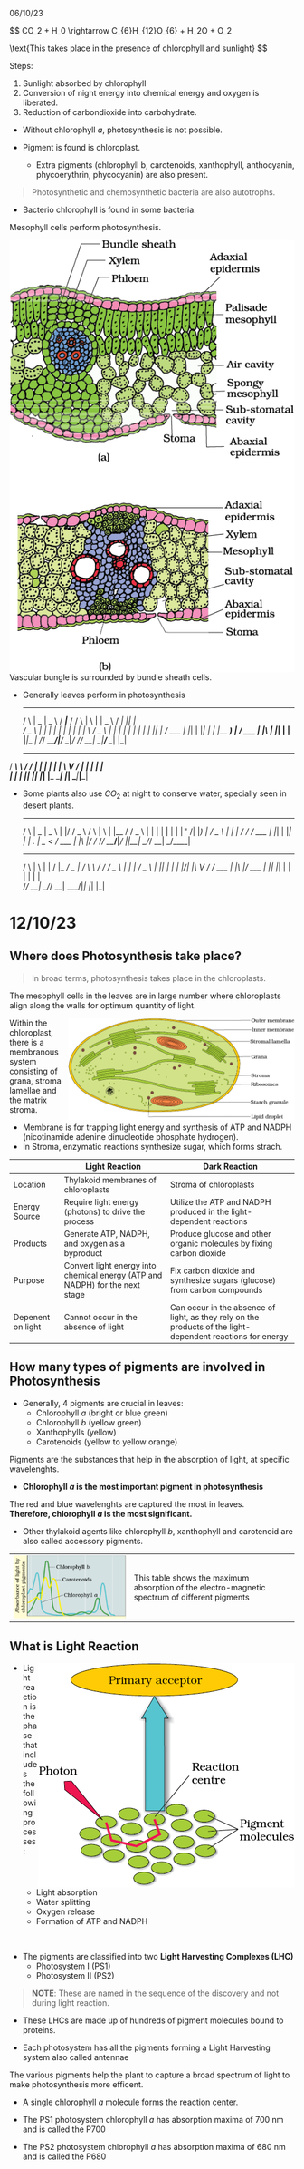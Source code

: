 06/10/23 

$$
CO_2 + H_0 \rightarrow C_{6}H_{12}O_{6} + H_2O + O_2 

\text{This takes place in the presence of chlorophyll and sunlight}
$$

Steps:  
1. Sunlight absorbed by chlorophyll 
2. Conversion of night energy into chemical energy and oxygen is liberated. 
3. Reduction of carbondioxide into carbohydrate. 

- Without chlorophyll $a$, photosynthesis is not possible. 

- Pigment is found is chloroplast. 
    - Extra pigments (chlorophyll b, carotenoids, xanthophyll, anthocyanin, phycoerythrin, phycocyanin) are also present. 

> Photosynthetic and chemosynthetic bacteria are also autotrophs. 

- Bacterio chlorophyll is found in some bacteria. 

Mesophyll cells perform photosynthesis.

<img align='right' src='./diagrams/ch6/ts-of-leaf.png'>

Vascular bungle is surrounded by bundle sheath cells. 

- Generally leaves perform in photosynthesis 

    _    ____  ____     ____ _____      _    _   _ ____     ____ _  _   
   / \  |  _ \|  _ \   / ___|___ /     / \  | \ | |  _ \   / ___| || |  
  / _ \ | | | | | | | | |     |_ \    / _ \ |  \| | | | | | |   | || |_ 
 / ___ \| |_| | |_| | | |___ ___) |  / ___ \| |\  | |_| | | |___|__   _|
/_/   \_\____/|____/   \____|____/  /_/   \_\_| \_|____/   \____|  |_|
  ______   ______ _     _____ 
 / ___\ \ / / ___| |   | ____|
| |    \ V / |   | |   |  _|  
| |___  | || |___| |___| |___ 
 \____| |_| \____|_____|_____|

- Some plants also use $CO_2$ at night to conserve water, specially seen in desert plants. 

    _    ____  ____    _  ______      _    _   _ _____
   / \  |  _ \|  _ \  | |/ /  _ \    / \  | \ | |__  /
  / _ \ | | | | | | | | ' /| |_) |  / _ \ |  \| | / / 
 / ___ \| |_| | |_| | | . \|  _ <  / ___ \| |\  |/ /_ 
/_/   \_\____/|____/  |_|\_\_| \_\/_/   \_\_| \_/____|
    _    _   _    _  _____ ___  __  ____   __
   / \  | \ | |  / \|_   _/ _ \|  \/  \ \ / /
  / _ \ |  \| | / _ \ | || | | | |\/| |\ V / 
 / ___ \| |\  |/ ___ \| || |_| | |  | | | |  
/_/   \_\_| \_/_/   \_\_| \___/|_|  |_| |_|  

# 12/10/23 

## Where does Photosynthesis take place? 

> In broad terms, photosynthesis takes place in the chloroplasts. 

The mesophyll cells in the leaves are in large number where chloroplasts align along the walls for optimum quantity of light.

<img src="./diagrams/ch13/chloroplast.png" width=400 align=right> 

Within the chloroplast, there is a membranous system consisting of grana, stroma lamellae and the matrix stroma.

- Membrane is for trapping light energy and synthesis of ATP and NADPH (nicotinamide adenine dinucleotide phosphate hydrogen).
- In Stroma, enzymatic reactions synthesize sugar, which forms strach. 

|  | Light Reaction   | Dark Reaction |
|-|-|-| 
| Location | Thylakoid membranes of chloroplasts | Stroma of chloroplasts |
| Energy Source | Require light energy (photons) to drive the process | Utilize the ATP and NADPH produced in the light-dependent reactions | 
| Products | Generate ATP, NADPH, and oxygen as a byproduct | Produce glucose and other organic molecules by fixing carbon dioxide | 
| Purpose | Convert light energy into chemical energy (ATP and NADPH) for the next stage | Fix carbon dioxide and synthesize sugars (glucose) from carbon compounds| 
| Depenent on light | Cannot occur in the absence of light |  Can occur in the absence of light, as they rely on the products of the light-dependent reactions for energy | 

## How many types of pigments are involved in Photosynthesis 

- Generally, 4 pigments are crucial in leaves: 
    - Chlorophyll $a$ (bright or blue green)
    - Chlorophyll $b$ (yellow green)
    - Xanthophylls (yellow)
    - Carotenoids (yellow to yellow orange)

Pigments are the substances that help in the absorption of light, at specific wavelenghts. 

- **Chlorophyll $a$ is the most important pigment in photosynthesis**

The red and blue wavelenghts are captured the most in leaves.  
**Therefore, chlorophyll $a$ is the most significant.** 

- Other thylakoid agents like chlorophyll $b$, xanthophyll and carotenoid are also called accessory pigments. 

| | |  
|--------------- | --------------- |
| <img src="./diagrams/ch13/absorption-spectrum.png"> | This table shows the maximum absorption of the electro-magnetic spectrum of different pigments |

## What is Light Reaction 

<img src="./diagrams/ch13/LHC.png" align=right>

- Light reaction is the phase that includes the following processes: 
    - Light absorption 
    - Water splitting 
    - Oxygen release
    - Formation of ATP and NADPH 

<br> 

- The pigments are classified into two **Light Harvesting Complexes (LHC)**
    - Photosystem I (PS1)
    - Photosystem II (PS2)

> **NOTE**: These are named in the sequence of the discovery and not during light reaction. 

- These LHCs are made up of hundreds of pigment molecules bound to proteins. 

- Each photosystem has all the pigments forming a Light Harvesting system also called antennae 

The various pigments help the plant to capture a broad spectrum of light to make photosynthesis more efficent. 

- A single chlorophyll $a$ molecule forms the reaction center. 

- The PS1 photosystem chlorophyll $a$ has absorption maxima of 700 nm and is called the P700 
- The PS2 photosystem chlorophyll $a$ has absorption maxima of 680 nm and is called the P680

